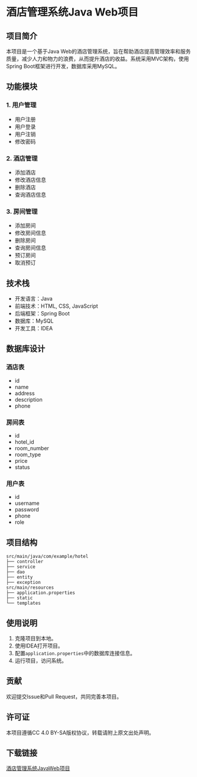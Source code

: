 # 酒店管理系统Java Web项目

## 项目简介

本项目是一个基于Java Web的酒店管理系统，旨在帮助酒店提高管理效率和服务质量，减少人力和物力的浪费，从而提升酒店的收益。系统采用MVC架构，使用Spring Boot框架进行开发，数据库采用MySQL。

## 功能模块

### 1. 用户管理
- 用户注册
- 用户登录
- 用户注销
- 修改密码

### 2. 酒店管理
- 添加酒店
- 修改酒店信息
- 删除酒店
- 查询酒店信息

### 3. 房间管理
- 添加房间
- 修改房间信息
- 删除房间
- 查询房间信息
- 预订房间
- 取消预订

## 技术栈

- 开发语言：Java
- 前端技术：HTML, CSS, JavaScript
- 后端框架：Spring Boot
- 数据库：MySQL
- 开发工具：IDEA

## 数据库设计

### 酒店表
- id
- name
- address
- description
- phone

### 房间表
- id
- hotel_id
- room_number
- room_type
- price
- status

### 用户表
- id
- username
- password
- phone
- role

## 项目结构

```
src/main/java/com/example/hotel
├── controller
├── service
├── dao
├── entity
├── exception
src/main/resources
├── application.properties
├── static
└── templates
```

## 使用说明

1. 克隆项目到本地。
2. 使用IDEA打开项目。
3. 配置`application.properties`中的数据库连接信息。
4. 运行项目，访问系统。

## 贡献

欢迎提交Issue和Pull Request，共同完善本项目。

## 许可证

本项目遵循CC 4.0 BY-SA版权协议，转载请附上原文出处声明。

## 下载链接

[酒店管理系统JavaWeb项目](https://pan.quark.cn/s/1213a38d94dd)
